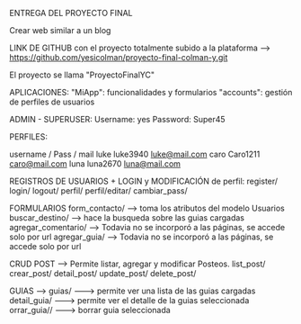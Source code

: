 ENTREGA DEL PROYECTO FINAL
	
Crear web similar a un blog

LINK DE GITHUB con el proyecto totalmente subido a la plataforma --> https://github.com/yesicolman/proyecto-final-colman-y.git
	
El proyecto se llama "ProyectoFinalYC"

APLICACIONES: 
"MiApp": funcionalidades y formularios
"accounts": gestión de perfiles de usuarios
	
ADMIN - SUPERUSER:
Username: yes
Password: Super45
		
PERFILES:

username / Pass / mail 
luke  luke3940  luke@mail.com
caro  Caro1211  caro@mail.com
luna  luna2670  luna@mail.com


REGISTROS DE USUARIOS + LOGIN y MODIFICACIÓN de perfil: 
register/ 
login/
logout/
perfil/
perfil/editar/
cambiar_pass/
		
FORMULARIOS
form_contacto/   --> toma los atributos del modelo Usuarios
buscar_destino/  --> hace la busqueda sobre las guias cargadas
agregar_comentario/  --> Todavia no se incorporó a las páginas, se accede solo por url
agregar_guia/    --> Todavia no se incorporó a las páginas, se accede solo por url
			
CRUD POST --> Permite listar, agregar y modificar Posteos.
list_post/
crear_post/
detail_post/
update_post/
delete_post/

GUIAS --> 
guias/   ---> permite ver una lista de las guias cargadas
detail_guia/ ---> permite ver el detalle de la guias seleccionada
orrar_guia/<pk>/ ---> borrar guia seleccionada


